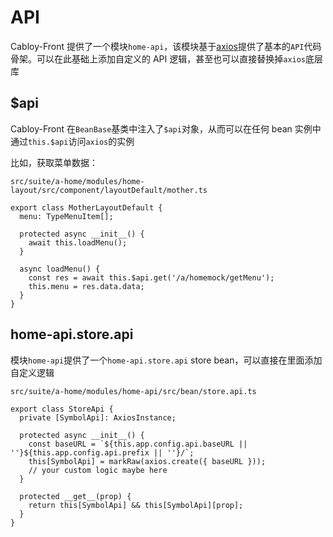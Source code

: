 # API

Cabloy-Front 提供了一个模块`home-api`，该模块基于[axios](https://axios-http.com)提供了基本的`API`代码骨架。可以在此基础上添加自定义的 API 逻辑，甚至也可以直接替换掉`axios`底层库

## $api

Cabloy-Front 在`BeanBase`基类中注入了`$api`对象，从而可以在任何 bean 实例中通过`this.$api`访问`axios`的实例

比如，获取菜单数据：

`src/suite/a-home/modules/home-layout/src/component/layoutDefault/mother.ts`

```typescript{9-10}
export class MotherLayoutDefault {
  menu: TypeMenuItem[];

  protected async __init__() {
    await this.loadMenu();
  }

  async loadMenu() {
    const res = await this.$api.get('/a/homemock/getMenu');
    this.menu = res.data.data;
  }
}
```

## home-api.store.api

模块`home-api`提供了一个`home-api.store.api` store bean，可以直接在里面添加自定义逻辑

`src/suite/a-home/modules/home-api/src/bean/store.api.ts`

```typescript{7}
export class StoreApi {
  private [SymbolApi]: AxiosInstance;

  protected async __init__() {
    const baseURL = `${this.app.config.api.baseURL || ''}${this.app.config.api.prefix || ''}/`;
    this[SymbolApi] = markRaw(axios.create({ baseURL }));
    // your custom logic maybe here
  }

  protected __get__(prop) {
    return this[SymbolApi] && this[SymbolApi][prop];
  }
}
```
